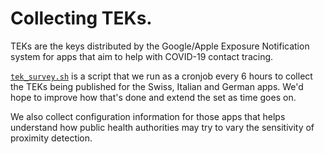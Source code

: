 
# Collecting TEKs.

TEKs are the keys distributed by the Google/Apple Exposure
Notification system for apps that aim to help with COVID-19
contact tracing.

[``tek_survey.sh``](./tek_survey.sh) is a script that we run as
a cronjob every 6 hours to collect the TEKs being published for
the Swiss, Italian and German apps. We'd hope to improve how
that's done and extend the set as time goes on.

We also collect configuration information for those apps that
helps understand how public health authorities may try to 
vary the sensitivity of proximity detection.

